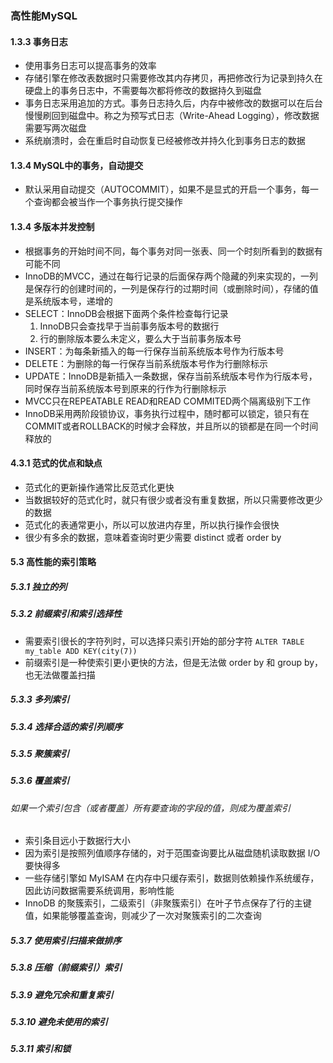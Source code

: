 ### 高性能MySQL

#### 1.3.3 事务日志

- 使用事务日志可以提高事务的效率
- 存储引擎在修改表数据时只需要修改其内存拷贝，再把修改行为记录到持久在硬盘上的事务日志中，不需要每次都将修改的数据持久到磁盘
- 事务日志采用追加的方式。事务日志持久后，内存中被修改的数据可以在后台慢慢刷回到磁盘中。称之为预写式日志（Write-Ahead Logging），修改数据需要写两次磁盘
- 系统崩溃时，会在重启时自动恢复已经被修改并持久化到事务日志的数据

#### 1.3.4 MySQL中的事务，自动提交

- 默认采用自动提交（AUTOCOMMIT），如果不是显式的开启一个事务，每一个查询都会被当作一个事务执行提交操作

#### 1.3.4 多版本并发控制

- 根据事务的开始时间不同，每个事务对同一张表、同一个时刻所看到的数据有可能不同
- InnoDB的MVCC，通过在每行记录的后面保存两个隐藏的列来实现的，一列是保存行的创建时间的，一列是保存行的过期时间（或删除时间），存储的值是系统版本号，递增的
- SELECT：InnoDB会根据下面两个条件检查每行记录 
  1. InnoDB只会查找早于当前事务版本号的数据行
  2. 行的删除版本要么未定义，要么大于当前事务版本号
- INSERT：为每条新插入的每一行保存当前系统版本号作为行版本号
- DELETE：为删除的每一行保存当前系统版本号作为行删除标示
- UPDATE：InnoDB是新插入一条数据，保存当前系统版本号作为行版本号，同时保存当前系统版本号到原来的行作为行删除标示
- MVCC只在REPEATABLE READ和READ COMMITED两个隔离级别下工作
- InnoDB采用两阶段锁协议，事务执行过程中，随时都可以锁定，锁只有在COMMIT或者ROLLBACK的时候才会释放，并且所以的锁都是在同一个时间释放的

#### 4.3.1 范式的优点和缺点

- 范式化的更新操作通常比反范式化更快
- 当数据较好的范式化时，就只有很少或者没有重复数据，所以只需要修改更少的数据
- 范式化的表通常更小，所以可以放进内存里，所以执行操作会很快
- 很少有多余的数据，意味着查询时更少需要 distinct 或者 order by

#### 5.3 高性能的索引策略

##### 5.3.1 独立的列

##### 5.3.2 前缀索引和索引选择性

- 需要索引很长的字符列时，可以选择只索引开始的部分字符 ``` ALTER TABLE my_table ADD KEY(city(7)) ```
- 前缀索引是一种使索引更小更快的方法，但是无法做 order by 和 group by，也无法做覆盖扫描

##### 5.3.3 多列索引

##### 5.3.4 选择合适的索引列顺序

##### 5.3.5 聚簇索引

##### 5.3.6 覆盖索引

###### 如果一个索引包含（或者覆盖）所有要查询的字段的值，则成为覆盖索引

- 索引条目远小于数据行大小
- 因为索引是按照列值顺序存储的，对于范围查询要比从磁盘随机读取数据 I/O 要快得多
- 一些存储引擎如 MyISAM 在内存中只缓存索引，数据则依赖操作系统缓存，因此访问数据需要系统调用，影响性能
- InnoDB 的聚簇索引，二级索引（非聚簇索引）在叶子节点保存了行的主键值，如果能够覆盖查询，则减少了一次对聚簇索引的二次查询

##### 5.3.7 使用索引扫描来做排序

##### 5.3.8 压缩（前缀索引）索引

##### 5.3.9 避免冗余和重复索引

##### 5.3.10 避免未使用的索引

##### 5.3.11 索引和锁











